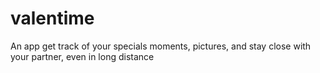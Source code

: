 # valentime
 An app get track of your specials moments, pictures, and stay close with your partner, even in long distance
